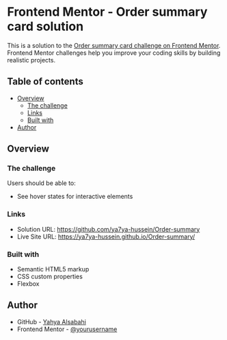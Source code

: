 # Frontend Mentor - Order summary card solution

This is a solution to the [Order summary card challenge on Frontend Mentor](https://www.frontendmentor.io/challenges/order-summary-component-QlPmajDUj). Frontend Mentor challenges help you improve your coding skills by building realistic projects.

## Table of contents

- [Overview](#overview)
  - [The challenge](#the-challenge)
  - [Links](#links)
  - [Built with](#built-with)
- [Author](#author)

## Overview

### The challenge

Users should be able to:

- See hover states for interactive elements

### Links

- Solution URL: https://github.com/ya7ya-hussein/Order-summary
- Live Site URL: https://ya7ya-hussein.github.io/Order-summary/

### Built with

- Semantic HTML5 markup
- CSS custom properties
- Flexbox

## Author

- GitHub - [Yahya Alsabahi](https://github.com/ya7ya-hussein)
- Frontend Mentor - [@yourusername](https://www.frontendmentor.io/profile/ya7ya-hussein)
